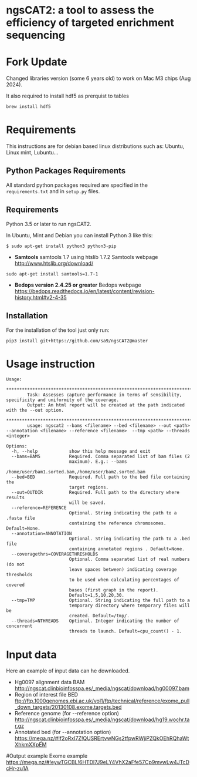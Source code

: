 ngsCAT2: a tool to assess the efficiency of targeted enrichment sequencing
=======================================

# Fork Update
Changed libraries version (some 6 years old) to work on Mac M3 chips (Aug 2024).

It also required to install hdf5 as prerquist to tables

`brew install hdf5`


# Requirements
This instructions are for debian based linux distributions such as: Ubuntu, Linux mint, Lubuntu...  


## Python Packages Requirements

All standard python packages required are specified in
the `requirements.txt` and in `setup.py` files.

Requirements
------------

Python 3.5 or later to run ngsCAT2.

In Ubuntu, Mint and Debian you can install Python 3 like this:

    $ sudo apt-get install python3 python3-pip
    
- **Samtools**
samtools 1.7 using htslib 1.7.2
Samtools webpage http://www.htslib.org/download/
```
sudo apt-get install samtools=1.7-1

```
- **Bedops version 2.4.25 or greater**
Bedops webpage https://bedops.readthedocs.io/en/latest/content/revision-history.html#v2-4-35

 
## Installation
For the installation of the tool just only run:

```
pip3 install git+https://github.com/sa9/ngsCAT2@master
```
# Usage instruction

```
Usage: 	
       	****************************************************************************************************************
       	Task: Assesses capture performance in terms of sensibility, specificity and uniformity of the coverage.
       	Output: An html report will be created at the path indicated with the --out option.
       	*****************************************************************************************************************
       	usage: ngscat2 --bams <filename> --bed <filename> --out <path> --annotation <filename> --reference <filename>  --tmp <path> --threads <integer>

Options:
  -h, --help            show this help message and exit
  --bams=BAMS           Required. Comma separated list of bam files (2
                        maximum). E.g.: --bams
                        /home/user/bam1.sorted.bam,/home/user/bam2.sorted.bam
  --bed=BED             Required. Full path to the bed file containing the
                        target regions.
  --out=OUTDIR          Required. Full path to the directory where results
                        will be saved.
  --reference=REFERENCE
                        Optional. String indicating the path to a .fasta file
                        containing the reference chromosomes. Default=None.
  --annotation=ANNOTATION
                        Optional. String indicating the path to a .bed file
                        containing annotated regions . Default=None.
  --coveragethrs=COVERAGETHRESHOLDS
                        Optional. Comma separated list of real numbers (do not
                        leave spaces between) indicating coverage thresholds
                        to be used when calculating percentages of covered
                        bases (first graph in the report).
                        Default=1,5,10,20,30.
  --tmp=TMP             Optional. String indicating the full path to a
                        temporary directory where temporary files will be
                        created. Default=/tmp/.
  --threads=NTHREADS    Optional. Integer indicating the number of concurrent
                        threads to launch. Default=cpu_count() - 1.
```

# Input data
Here an example of input data can he downloaded.

* Hg0097 alignment data BAM http://ngscat.clinbioinfosspa.es/_media/ngscat/download/hg00097.bam  
* Region of interest file BED ftp://ftp.1000genomes.ebi.ac.uk/vol1/ftp/technical/reference/exome_pull_down_targets/20130108.exome.targets.bed
* Reference genome (for --reference option) http://ngscat.clinbioinfosspa.es/_media/ngscat/download/hg19.wochr.tar.gz
* Annotated bed (for --annotation option)  https://mega.nz/#!f2oRxI7Z!QUSRErtvwNGs2tfpwRWjiPZQkOEhRQhaWtXhkmXXpEM


#Output example
Exome example https://mega.nz/#!eywTGCBL!6HTDl7J9eLY4VhX2aFfe57Cp9mvwLw4JTcDcHr-zu1A
